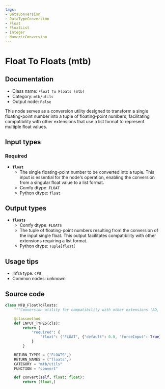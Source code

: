 ```yaml
---
tags:
- DataConversion
- DataTypeConversion
- Float
- FloatList
- Integer
- NumericConversion
---
```


# Float To Floats (mtb)
## Documentation
- Class name: `Float To Floats (mtb)`
- Category: `mtb/utils`
- Output node: `False`

This node serves as a conversion utility designed to transform a single floating-point number into a tuple of floating-point numbers, facilitating compatibility with other extensions that use a list format to represent multiple float values.
## Input types
### Required
- **`float`**
    - The single floating-point number to be converted into a tuple. This input is essential for the node's operation, enabling the conversion from a singular float value to a list format.
    - Comfy dtype: `FLOAT`
    - Python dtype: `float`
## Output types
- **`floats`**
    - Comfy dtype: `FLOATS`
    - The tuple of floating-point numbers resulting from the conversion of the input single float. This output facilitates compatibility with other extensions requiring a list format.
    - Python dtype: `Tuple[float]`
## Usage tips
- Infra type: `CPU`
- Common nodes: unknown


## Source code
```python
class MTB_FloatToFloats:
    """Conversion utility for compatibility with other extensions (AD, IPA, Fitz are using FLOAT to represent list of floats.)"""

    @classmethod
    def INPUT_TYPES(cls):
        return {
            "required": {
                "float": ("FLOAT", {"default": 0.0, "forceInput": True}),
            }
        }

    RETURN_TYPES = ("FLOATS",)
    RETURN_NAMES = ("floats",)
    CATEGORY = "mtb/utils"
    FUNCTION = "convert"

    def convert(self, float: float):
        return (float,)

```

